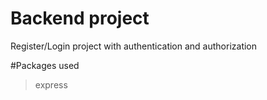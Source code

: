 # Backend project
Register/Login project with authentication and authorization

#Packages used 
> express 
